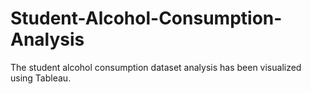 # Student-Alcohol-Consumption-Analysis
The student alcohol consumption dataset analysis has been visualized using Tableau.
